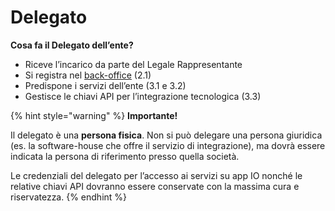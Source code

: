 # Delegato

**Cosa fa il Delegato dell’ente?**

* Riceve l’incarico da parte del Legale Rappresentante
* Si registra nel [back-office](https://developer.io.italia.it/) (2.1)
* Predispone i servizi dell’ente (3.1 e 3.2)
* Gestisce le chiavi API per l’integrazione tecnologica (3.3)

{% hint style="warning" %}
**Importante!**

Il delegato è una **persona fisica**. Non si può delegare una persona giuridica (es. la software-house che offre il servizio di integrazione), ma dovrà essere indicata la persona di riferimento presso quella società.

Le credenziali del delegato per l’accesso ai servizi su app IO nonché le relative chiavi API dovranno essere conservate con la massima cura e riservatezza.
{% endhint %}
